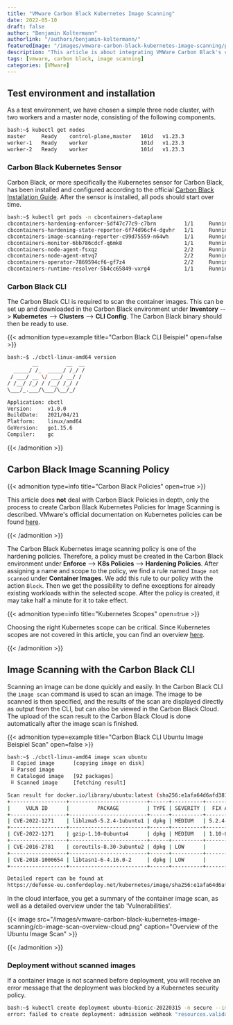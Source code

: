 ```yaml
---
title: "VMware Carbon Black Kubernetes Image Scanning"
date: 2022-05-10
draft: false
author: "Benjamin Koltermann"
authorlink: "/authors/benjamin-koltermann/"
featuredImage: "/images/vmware-carbon-black-kubernetes-image-scanning/preview.png"
description: "This article is about integrating VMWare Carbon Black's container scanning solution into a Kubernetes cluster using container image scanning policies."
tags: [vmware, carbon black, image scanning]
categories: [VMware]
---
```


<!--more-->

## Test environment and installation

As a test environment, we have chosen a simple three node cluster, with two workers and a master node, consisting of the following components.

```bash
bash:~$ kubectl get nodes
master     Ready    control-plane,master   101d   v1.23.3
worker-1   Ready    worker                 101d   v1.23.3
worker-2   Ready    worker                 101d   v1.23.3
```

### Carbon Black Kubernetes Sensor

Carbon Black, or more specifically the Kubernetes sensor for Carbon Black, has been installed and configured according to the official [Carbon Black Installation Guide](https://docs.vmware.com/en/VMware-Carbon-Black-Cloud/services/cbc-sensor-installation-guide/GUID-D2D621D7-E341-4F16-88AF-B5919958B142.html). After the sensor is installed, all pods should start over time.

```bash
bash:~$ kubectl get pods -n cbcontainers-dataplane
cbcontainers-hardening-enforcer-5df47c77c9-c7brn         1/1     Running   4          66d
cbcontainers-hardening-state-reporter-6f74d96cf4-dgvhr   1/1     Running   4          66d
cbcontainers-image-scanning-reporter-c99d75559-n64wh     1/1     Running   4          66d
cbcontainers-monitor-6bb786cdcf-q6mk8                    1/1     Running   4          66d
cbcontainers-node-agent-fsxqz                            2/2     Running   8          66d
cbcontainers-node-agent-mtvq7                            2/2     Running   9          66d
cbcontainers-operator-7869594cf6-gf7z4                   2/2     Running   10         79d
cbcontainers-runtime-resolver-5b4cc65849-vxrg4           1/1     Running   4          66d
```

### Carbon Black CLI

The Carbon Black CLI is required to scan the container images. This can be set up and downloaded in the Carbon Black environment under **Inventory** --> **Kubernetes** --> **Clusters** --> **CLI Config**. The Carbon Black binary should then be ready to use.

{{< admonition type=example title="Carbon Black CLI Beispiel" open=false >}}

```bash
bash:~$ ./cbctl-linux-amd64 version
        __         __  __
  _____/ /_  _____/ /_/ /
 / ___/ __ \/ ___/ __/ /
/ /__/ /_/ / /__/ /_/ /
\___/_.___/\___/\__/_/

Application: cbctl
Version:     v1.0.0
BuildDate:   2021/04/21
Platform:    linux/amd64
GoVersion:   go1.15.6
Compiler:    gc
```

{{< /admonition >}}

## Carbon Black Image Scanning Policy

{{< admonition type=info title="Carbon Black Policies" open=true >}}

This article does **not** deal with Carbon Black Policies in depth, only the process to create Carbon Black Kubernetes Policies for Image Scanning is described. VMware's official documentation on Kubernetes policies can be found [here](https://docs.vmware.com/en/VMware-Carbon-Black-Cloud/services/carbon-black-cloud-user-guide/GUID-AE6ED527-C2DF-471B-92F8-0C9269975C2B.html).

{{< /admonition >}}

The Carbon Black Kubernetes image scanning policy is one of the hardening policies. Therefore, a policy must be created in the Carbon Black environment under **Enforce** --> **K8s Policies** --> **Hardening Policies**. After assigning a name and scope to the policy, we find a rule named `Image not scanned` under **Container Images**. We add this rule to our policy with the action `Block`. Then we get the possibility to define exceptions for already existing workloads within the selected scope. After the policy is created, it may take half a minute for it to take effect.

{{< admonition type=info title="Kubernetes Scopes" open=true >}}

Choosing the right Kubernetes scope can be critical. Since Kubernetes scopes are not covered in this article, you can find an overview [here](https://docs.vmware.com/en/VMware-Carbon-Black-Cloud/services/carbon-black-cloud-user-guide/GUID-14E951FE-F4DA-49EB-9FF5-B655BB0490DC.html).

{{< /admonition >}}

## Image Scanning with the Carbon Black CLI

Scanning an image can be done quickly and easily. In the Carbon Black CLI the `image scan` command is used to scan an image. The image to be scanned is then specified, and the results of the scan are displayed directly as output from the CLI, but can also be viewed in the Carbon Black Cloud. The upload of the scan result to the Carbon Black Cloud is done automatically after the image scan is finished.

{{< admonition type=example title="Carbon Black CLI Ubuntu Image Beispiel Scan" open=false >}}

```bash
bash:~$ ./cbctl-linux-amd64 image scan ubuntu
 ⠿ Copied image      [copying image on disk]
 ⠿ Parsed image
 ⠿ Cataloged image   [92 packages]
 ⠿ Scanned image     [fetching result]

Scan result for docker.io/library/ubuntu:latest (sha256:e1afa64d6afd381bdcec761b92c77abf6a86a7812fba35df25a6c8d883197837):
+------------------+-------------------------+------+----------+------------------+---------+---------+
|     VULN ID      |         PACKAGE         | TYPE | SEVERITY |  FIX AVAILABLE   | CVSS V2 | CVSS V3 |
+------------------+-------------------------+------+----------+------------------+---------+---------+
| CVE-2022-1271    | liblzma5-5.2.4-1ubuntu1 | dpkg | MEDIUM   | 5.2.4-1ubuntu1.1 |     0.0 |     0.0 |
+------------------+-------------------------+------+----------+------------------+---------+---------+
| CVE-2022-1271    | gzip-1.10-0ubuntu4      | dpkg | MEDIUM   | 1.10-0ubuntu4.1  |     0.0 |     0.0 |
+------------------+-------------------------+------+----------+------------------+---------+---------+
| CVE-2016-2781    | coreutils-8.30-3ubuntu2 | dpkg | LOW      |                  |     2.1 |     6.5 |
+------------------+-------------------------+------+----------+------------------+---------+---------+
| CVE-2018-1000654 | libtasn1-6-4.16.0-2     | dpkg | LOW      |                  |     7.1 |     5.5 |
+------------------+-------------------------+------+----------+------------------+---------+---------+

Detailed report can be found at
https://defense-eu.conferdeploy.net/kubernetes/image/sha256:e1afa64d6afd381bdcec761b92c77abf6a86a7812fba35df25a6c8d883197837/overview
```

In the cloud interface, you get a summary of the container image scan, as well as a detailed overview under the tab 'Vulnerabilities'.

{{< image src="/images/vmware-carbon-black-kubernetes-image-scanning/cb-image-scan-overview-cloud.png" caption="Overview of the Ubuntu Image Scan" >}}

{{< /admonition >}}

### Deployment without scanned images

If a container image is not scanned before deployment, you will receive an error message that the deployment was blocked by a Kubernetes security policy.

```bash
bash:~$ kubectl create deployment ubuntu-bionic-20220315 -n secure --image ubuntu:bionic-20220315
error: failed to create deployment: admission webhook "resources.validating-webhook.cbcontainers" denied the request: Blocked by Kubernetes security policies
```
